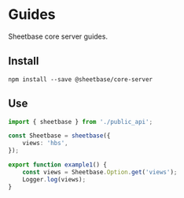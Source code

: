 # Guides

Sheetbase core server guides.

## Install

`npm install --save @sheetbase/core-server`

## Use

```ts
import { sheetbase } from './public_api';

const Sheetbase = sheetbase({
    views: 'hbs',
});

export function example1() {
    const views = Sheetbase.Option.get('views');
    Logger.log(views);
}
```
